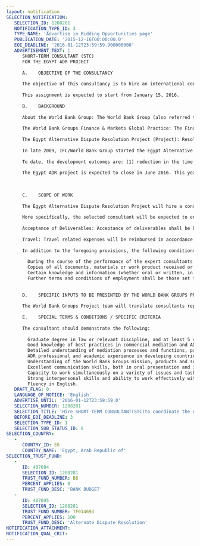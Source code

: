 ```yaml
---
layout: notification
SELECTION_NOTIFICATION: 
   SELECTION_ID: 1208281
   NOTIFICATION_TYPE_ID: 3
   TYPE_NAME: 'Advertise in Bidding Opportunities page'
   PUBLICATION_DATE: '2015-12-16T00:00:00.0'
   EOI_DEADLINE: '2016-01-12T23:59:59.900000000'
   ADVERTISEMENT_TEXT: |
      SHORT-TERM CONSULTANT (STC)
      FOR THE EGYPT ADR PROJECT
      
      A.	OBJECTIVE OF THE CONSULTANCY
       	
      The objective of this consultancy is to hire an international consultant to coordinate the editing, design and publication of a series of mediation reference materials that were developed as part of the Egypt ADR project. Since the Egypt ADR project is expected to close in June 2016, the publication and dissemination of these materials will be essential to ensuring the sustainability of results achieved by the Egypt ADR project. The publications will serve as a key reference material for continued education on mediation processes, ADR benefits and dispute systems design, and is expected to be used by ADR service providers, users and policy-makers in Egypt. 
      
      This assignment is expected to start from January 15, 2016.  
      
      B.	BACKGROUND
      
      About the World Bank Group: The World Bank Group (also referred to as Bank or World Bank in this document) offers loans, advice, and an array of customized resources to more than 100 developing countries and countries in transition. The World Bank Group comprises five institutions (IBRD, IDA, IFC, MIGA, ICSID) managed by their member countries. Established in 1944, the World Bank Group is headquartered in Washington, D.C. 
      
      The World Bank Groups Finance & Markets Global Practice: The Finance & Markets  Global Practice delivers comprehensive World Bank Group solutions, including World Bank loans/credits, guarantees, and risk-management products and WB and IFC knowledge, advisory, and convening services to public sector clients. 
      
      The Egypt Alternative Dispute Resolution Project (Project): Resolution of commercial disputes through courts in Egypt takes an average of 1010 days (World Bank Groups Doing Business 2015 report). Alternatives to the court system were sought by the private sector and the government. This culminated in a strong arbitration practice, mainly exercised through the Cairo Regional Center for International Commercial Arbitration (CRCICA) and supported by a first-class arbitration law. Given the high cost of arbitration, and the continuous lengthy court proceedings, the government of Egypt has worked towards implementing mediation as an alternative to courts. In 2008, the Ministry of Justice (MOJ) established the Economic Courts where judges offer and assist parties towards reaching settlement at the pre-trial stage. The Ministry of Investment established in 2009 a center for the resolution of investors disputes that falls under the General Authority for Investment (GAFI). 
      
      In late 2009, IFC/World Bank Group started the Egypt Alternative Dispute Resolution Project to promote the use of commercial mediation with CRCICA, the MOJ and GAFI as clients. The objective of the project was to train and accredit mediators to an international standard, train trainers to ensure sustainability of the training, raise the clients capacity to attract and manage mediation cases, and raise public recognition of the use of mediation as an alternative method of dispute resolution. Since 2009, IFC/World Bank Group project team has supported the development of mediation practice in Egypt through providing professional training and certification for mediators (through the London-based Center for Effective Dispute Resolution), mediation awareness-raising workshops, review of CRCICA and GAFI mediation rules, study trips to jurisdictions with well established mediation practice, and most recently assistance with the drafting of Egypts first Mediation Law.  
      
      To date, the development outcomes are: (1) reduction in the time of resolving commercial disputes measured against baseline data for resolving disputes through the courts based on DB data (time: from 1010 days in the court to 90 days through ADR); (2) increase in the number of cases successfully settled through mediation to 60 cases (3 years post project completion); and (3) creation of a peer-to-peer network between mediation institutions for continuous knowledge sharing and sustainability of mediation.
      
      The Egypt ADR project is expected to close in June 2016. This year, the Egypt ADR Project has invested significantly in the knowledge material to ensure availability of training and reference material on ADR, especially in view of the scarcity of available material covering mediation in Arabic. Therefore, a series of booklets called Mediation Essentials (9 booklets total) were developed, covering the basic tenets of mediation, providing international judicial trends in mediation, and guidance on how to develop mediation policy. Six of the booklets are now in the final form and being translated and edited. 
      
      
      
      C.	SCOPE OF WORK 
      
      The Egypt Alternative Dispute Resolution Project will hire a consultant to coordinate and ensure timely completion and publication of the booklets mentioned above. The consultant is expected to commit 50 working days for this assignment.
      
      More specifically, the selected consultant will be expected to ensure that the final content, format and design of the Mediation Essentials booklets is suited for the intended audience and their purposes, and is in line with World Bank Groups branding and formatting requirements and quality standards. This will require coordination with editors, authors as necessary, design and print service providers and with internal World Bank Group teams, including the Egypt ADR Project Manager.
      
      Acceptance of Deliverables: Acceptance of deliverables shall be based on satisfactory delivery of required outputs in terms of completion, correctness, timeliness, quality & organization, as described in this TOR. Should the quality of performance be deemed unsatisfactory, IFC/World Bank Group has the right to terminate the contract.
      
      Travel: Travel related expenses will be reimbursed in accordance with the Word Banks guidelines upon submission of actual receipts. 
      	
      In addition to the foregoing provisions, the following conditions and understandings shall apply:
      
      	During the course of the performance of the expert consultants duties, any correspondence with the client, authorities or officials shall be cleared through and coordinated with the Egypt ADR Project Manager.  
      	Copies of all documents, materials or work product received or produced in connection with this underlying assignment shall be provided to the Egypt ADR Project Manager. Unless otherwise in the public domain, all documents, materials or work product received or produced constitute property of the World Bank Group and upon request shall be delivered to the Bank.    
      	Certain knowledge and information (whether oral or written, in documents, materials, or work product) that is not already within the public domain that the expert consultant acquires from the World Bank, its staff or by virtue of the expert consultants assignment shall for all time and purposes be regarded as strictly confidential and shall be held in confidence by the consultant.  Such knowledge and information shall not be directly or indirectly disclosed by the consultant to any person whosoever without written permission from an authorized person of the World Bank.  
      	Further terms and conditions of employment shall be those set forth in the consultants Letter of Appointment, and as may be applicable to consultants of the World Bank as set forth in various manuals or other documents of the Bank pertaining to consultants, short term consultants and staff.  
      
      
      D.	SPECIFIC INPUTS TO BE PRESENTED BY THE WORLD BANK GROUPS PROJECT TEAM
      
      The World Bank Groups Project team will translate consultants reports and any necessary background material into Arabic/English as applicable.
      
      E.	SPECIAL TERMS & CONDITIONS / SPECIFIC CRITERIA
       
      The consultant should demonstrate the following: 
      
      	Graduate degree in law or relevant discipline, and at least 5 years of relevant professional experience;
      	Good knowledge of best practices in commercial mediation and ADR, in the developed and developing economies;
      	Detailed understanding of mediation processes and functions, participants and the role of mediation service providers, trainers and ADR policy-makers (including international development organizations, NGOs, and governments);
      	ADR professional and academic experience in developing countries is a plus;
      	Understanding of the World Bank Groups mission, products and services, and internal processes is a plus;
      	Excellent communication skills, both in oral presentation and in writing;
      	Capacity to work simultaneously on a variety of issues and tasks, independently adjusting to priorities and achieving results with agreed objectives and deadlines;
      	Strong interpersonal skills and ability to work effectively with internal/external partners;
      	Fluency in English.
   DRAFT_FLAG: 0
   LANGUAGE_OF_NOTICE: 'English'
   ADVERTISE_UNTIL: '2016-01-12T23:59:59.0'
   SELECTION_NUMBER: 1208281
   SELECTION_TITLE: 'Hire SHORT-TERM CONSULTANT(STC)to coordinate the editing, design and publication of a series of mediation reference materials that were developed as part of the Egypt ADR project # 569849'
   BEFORE_EOI_DEADLINE: 3
   SELECTION_TYPE_ID: 1
   SELECTION_SUB_STATUS_ID: 8
SELECTION_COUNTRY: 
   - 
      COUNTRY_ID: EG
      COUNTRY_NAME: 'Egypt, Arab Republic of'
SELECTION_TRUST_FUND: 
   - 
      ID: 407694
      SELECTION_ID: 1208281
      TRUST_FUND_NUMBER: BB
      PERCENT_APPLIES: 0
      TRUST_FUND_DESC: 'BANK BUDGET'
   - 
      ID: 407695
      SELECTION_ID: 1208281
      TRUST_FUND_NUMBER: TF014693
      PERCENT_APPLIES: 100
      TRUST_FUND_DESC: 'Alternate Dispute Resolution'
NOTIFICATION_ATTACHMENT: 
NOTIFICATION_QUAL_CRIT: 
---
```

